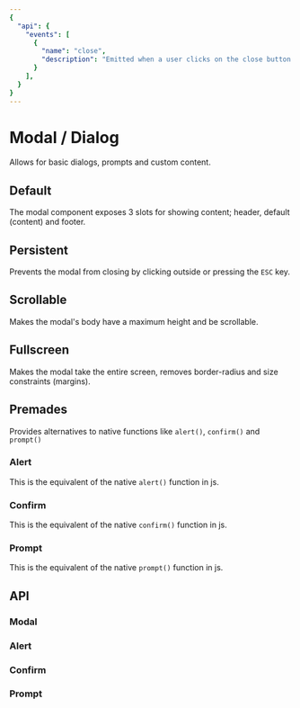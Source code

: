```yaml
---
{
  "api": {
    "events": [
      {
        "name": "close",
        "description": "Emitted when a user clicks on the close button or presses the Escape key."
      }
    ],
  }
}
---
```


# Modal / Dialog

Allows for basic dialogs, prompts and custom content.

## Default

The modal component exposes 3 slots for showing content; header, default (content) and footer.

<Example>
  <component is="examples-KonModal-default" />
  <template v-slot:snippet>
  
  <<< @/.vuepress/components/examples/KonModal/default.vue
  
  </template>
</Example>
 
 ## Persistent

 Prevents the modal from closing by clicking outside or pressing the `ESC` key.

<Example>
  <component is="examples-KonModal-persistent" />
  <template v-slot:snippet>
  
  <<< @/.vuepress/components/examples/KonModal/persistent.vue
  
  </template>
</Example>

## Scrollable

Makes the modal's body have a maximum height and be scrollable.

<Example>
  <component is="examples-KonModal-scrollable" />
  <template v-slot:snippet>
  
  <<< @/.vuepress/components/examples/KonModal/scrollable.vue
  
  </template>
</Example>

## Fullscreen

Makes the modal take the entire screen, removes border-radius and size constraints (margins).

<Example>
  <component is="examples-KonModal-fullscreen" />
  <template v-slot:snippet>
  
  <<< @/.vuepress/components/examples/KonModal/fullscreen.vue
  
  </template>
</Example>

## Premades

Provides alternatives to native functions like `alert()`, `confirm()` and `prompt()`

### Alert

This is the equivalent of the native `alert()` function in js.

<Example>
  <component is="examples-KonModal-alert" />
  <template v-slot:snippet>
  
  <<< @/.vuepress/components/examples/KonModal/alert.vue
  
  </template>
</Example>

### Confirm

This is the equivalent of the native `confirm()` function in js.

<Example>
  <component is="examples-KonModal-confirm" />
  <template v-slot:snippet>
  
  <<< @/.vuepress/components/examples/KonModal/confirm.vue
  
  </template>
</Example>

### Prompt

This is the equivalent of the native `prompt()` function in js.

<Example>
  <component is="examples-KonModal-prompt" />
  <template v-slot:snippet>
  
  <<< @/.vuepress/components/examples/KonModal/prompt.vue
  
  </template>
</Example>

## API

### Modal

<API component="KonModal" />

### Alert

<API component="KonAlert" />

### Confirm

<API component="KonConfirm" />

### Prompt

<API component="KonPrompt" />
